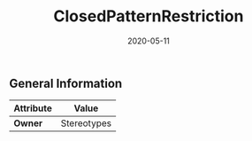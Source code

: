 ﻿---
title: ClosedPatternRestriction
toc: false
type: specs
date: "2020-05-11"
draft: false
specification: VEC
version: 1.2.0
documentType: "Recommendation"
elementType: Class
classes:
  - ClosedPatternRestriction
menu_name: vec-1.2.0
---


## General Information

| Attribute               | Value |
|-------------------------|-------|
| **Owner**               | Stereotypes |
